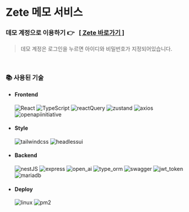 # Zete 메모 서비스
### 데모 계정으로 이용하기 👉  &nbsp;&nbsp;[[ Zete 바로가기 ]](https://zete.zeriong.com/?type=demo)

> 데모 계정은 로그인을 누르면 아이디와 비밀번호가 지정되어있습니다.

<br/>



### 📚 사용된 기술

- #### Frontend
   ![React](https://img.shields.io/badge/-React-61DAFB?style=for-the-badge&logo=react&logoColor=000)
![TypeScript](https://img.shields.io/badge/-TypeScript-3178C6?style=for-the-badge&logo=TypeScript&logoColor=fff)
![reactQuery](https://img.shields.io/badge/-react_query-FF4154?style=for-the-badge&logo=reactQuery&logoColor=fff)
![zustand](https://img.shields.io/badge/-zustand-572C3D?style=for-the-badge&logo=zustand&logoColor=fff)
![axios](https://img.shields.io/badge/-axios-5A29E4?style=for-the-badge&logo=axios&logoColor=fff)
![openapiinitiative](https://img.shields.io/badge/-openapi_generator-6BA539?style=for-the-badge&logo=openapiinitiative&logoColor=fff)

- #### Style
   ![tailwindcss](https://img.shields.io/badge/-Tailwind%20CSS-06B6D4?style=for-the-badge&logo=tailwindcss&logoColor=fff)
![headlessui](https://img.shields.io/badge/-headless_ui-66E3FF?style=for-the-badge&logo=headlessui&logoColor=fff)

- #### Backend
   ![nestJS](https://img.shields.io/badge/-nest-E0234E?style=for-the-badge&logo=nestjs&logoColor=fff)
![express](https://img.shields.io/badge/-express-000?style=for-the-badge&logo=express&logoColor=fff)
![open_ai](https://img.shields.io/badge/-open_ai-412991?style=for-the-badge&logo=openai&logoColor=fff)
![type_orm](https://img.shields.io/badge/-type_orm-F3AF3D?style=for-the-badge&logo=type_orm&logoColor=fff)
![swagger](https://img.shields.io/badge/-swagger-85EA2D?style=for-the-badge&logo=swagger&logoColor=000)
![jwt_token](https://img.shields.io/badge/-jwt_token-d63aff?style=for-the-badge&logo=jwt_token&logoColor=fff)
![mariadb](https://img.shields.io/badge/-maria_db-003545?style=for-the-badge&logo=mariadb&logoColor=fff)

- #### Deploy
   ![linux](https://img.shields.io/badge/-linux-FCC624?style=for-the-badge&logo=linux&logoColor=000)
![pm2](https://img.shields.io/badge/-pm2-2B037A?style=for-the-badge&logo=pm2&logoColor=fff)

